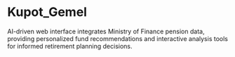# Kupot_Gemel
AI-driven web interface integrates Ministry of Finance pension data, providing personalized fund recommendations and interactive analysis tools for informed retirement planning decisions.
 
